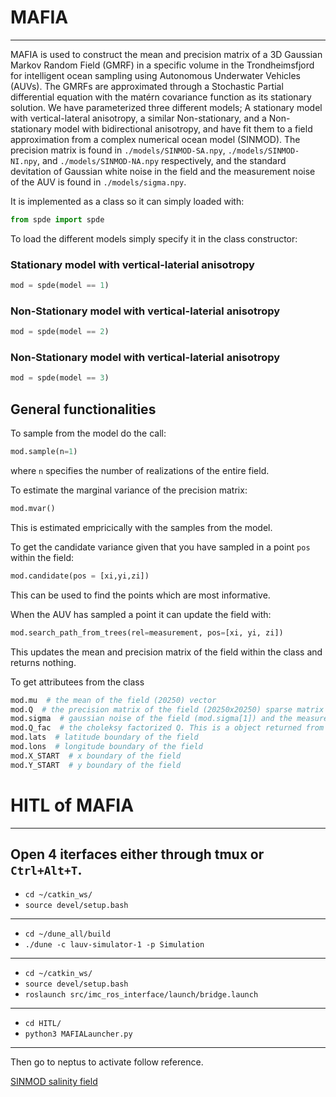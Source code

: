 # MAFIA
---
MAFIA is used to construct the mean and precision matrix of a 3D Gaussian Markov Random Field (GMRF) in a specific volume in the Trondheimsfjord for intelligent ocean sampling using Autonomous Underwater Vehicles (AUVs).
The GMRFs are approximated through a Stochastic Partial differential equation with the matérn covariance function as its stationary solution.
We have parameterized three different models; A stationary model with vertical-lateral anisotropy, a similar Non-stationary, and a Non-stationary model with bidirectional anisotropy, and have fit them to a field approximation from a complex numerical ocean model (SINMOD).
The precision matrix is found in `./models/SINMOD-SA.npy`, `./models/SINMOD-NI.npy`, and `./models/SINMOD-NA.npy` respectively, and the standard devitation of Gaussian white noise in the field and the measurement noise of the AUV is found in `./models/sigma.npy`.

It is implemented as a class so it can simply loaded with:
```python
from spde import spde
```

To load the different models simply specify it in the class constructor:

### Stationary model with vertical-laterial anisotropy

```python
mod = spde(model == 1)
```

### Non-Stationary model with vertical-laterial anisotropy

```python
mod = spde(model == 2)
```

### Non-Stationary model with vertical-laterial anisotropy

```python
mod = spde(model == 3)
```

## General functionalities
To sample from the model do the call:
```python
mod.sample(n=1)
```
where `n` specifies the number of realizations of the entire field.

To estimate the marginal variance of the precision matrix:
```python
mod.mvar()
```
This is estimated empricically with the samples from the model.

To get the candidate variance given that you have sampled in a point `pos` within the field:
```python
mod.candidate(pos = [xi,yi,zi])
```
This can be used to find the points which are most informative.

When the AUV has sampled a point it can update the field with:

```python
mod.search_path_from_trees(rel=measurement, pos=[xi, yi, zi])
```
This updates the mean and precision matrix of the field within the class and returns nothing.

To get attributees from the class

```python
mod.mu  # the mean of the field (20250) vector
mod.Q  # the precision matrix of the field (20250x20250) sparse matrix
mod.sigma  # gaussian noise of the field (mod.sigma[1]) and the measurement noise of the AUV (mod.sigma[0])
mod.Q_fac  # the choleksy factorized Q. This is a object returned from the C library cholmod
mod.lats  # latitude boundary of the field
mod.lons  # longitude boundary of the field
mod.X_START  # x boundary of the field
mod.Y_START  # y boundary of the field
```

# HITL of MAFIA
---
Open 4 iterfaces either through tmux or `Ctrl+Alt+T`.
---
- `cd ~/catkin_ws/`
- `source devel/setup.bash`
---
- `cd ~/dune_all/build`
- `./dune -c lauv-simulator-1 -p Simulation`
---
- `cd ~/catkin_ws/`
- `source devel/setup.bash`
- `roslaunch src/imc_ros_interface/launch/bridge.launch `
---
- `cd HITL/`
- `python3 MAFIALauncher.py`
---
Then go to neptus to activate follow reference.

[SINMOD salinity field](https://user-images.githubusercontent.com/44204509/171826273-a004e0a8-8c86-4964-b374-eeb10846630e.mp4)


